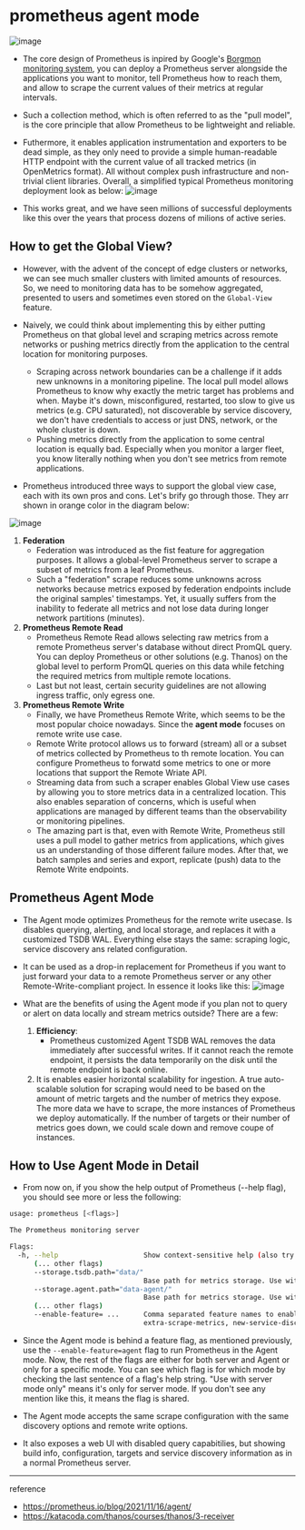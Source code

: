 # prometheus agent mode

![image](https://github.com/rlaisqls/TIL/assets/81006587/3892a18f-6864-422e-9aff-b045f9b56929)

- The core design of Prometheus is inpired by Google's [Borgmon monitoring system](https://sre.google/sre-book/practical-alerting/#the-rise-of-borgmon), you can deploy a Prometheus server alongside the applications you want to monitor, tell Prometheus how to reach them, and allow to scrape the current values of their metrics at regular intervals.

- Such a collection method, which is often referred to as the "pull model", is the core principle that allow Prometheus to be lightweight and reliable.
  
- Futhermore, it enables application instrumentation and exporters to be dead simple, as they only need to provide a simple human-readable HTTP endpoint with the current value of all tracked metrics (in OpenMetrics format). All without complex push infrastructure and non-trivial client libraries. Overall, a simplified typical Prometheus monitoring deployment look as below:
    ![image](https://github.com/rlaisqls/TIL/assets/81006587/c8c0743b-0379-4046-9856-e28c86679936)

- This works great, and we have seen millions of successful deployments like this over the years that process dozens of milions of active series.

## How to get the Global View?

- However, with the advent of the concept of edge clusters or networks, we can see much smaller clusters with limited amounts of resources. So, we need to monitoring data has to be somehow aggregated, presented to users and sometimes even stored on the `Global-View` feature.

- Naively, we could think about implementing this by either putting Prometheus on that global level and scraping metrics across remote networks or pushing metrics directly from the application to the central location for monitoring purposes.  
  - Scraping across network boundaries can be a challenge if it adds new unknowns in a monitoring pipeline. The local pull model allows Prometheus to know why exactly the metric target has problems and when. Maybe it's down, misconfigured, restarted, too slow to give us metrics (e.g. CPU saturated), not discoverable by service discovery, we don't have credentials to access or just DNS, network, or the whole cluster is down.
  - Pushing metrics directly from the application to some central location is equally bad. Especially when you monitor a larger fleet, you know literally nothing when you don't see metrics from remote applications.

- Prometheus introduced three ways to support the global view case, each with its own pros and cons. Let's brify go through those. They arr shown in orange color in the diagram below:

![image](https://github.com/rlaisqls/TIL/assets/81006587/31f91957-ca61-4525-a40f-80a7f6bd2c3d)

1. **Federation**
   - Federation was introduced as the fist feature for aggregation purposes. It allows a global-level Prometheus server to scrape a subset of metrics from a leaf Prometheus.
   - Such a "federation" scrape reduces some unknowns across networks because metrics exposed by federation endpoints include the original samples' timestamps. Yet, it usually suffers from the inability to federate all metrics and not lose data during longer network partitions (minutes). 
2. **Prometheus Remote Read**
   -  Prometheus Remote Read allows selecting raw metrics from a remote Prometheus server's database without direct PromQL query.  You can deploy Prometheus or other solutions (e.g. Thanos) on the global level to perform PromQL queries on this data while fetching the required metrics from multiple remote locations.
   -  Last but not least, certain security guidelines are not allowing ingress traffic, only egress one.
3. **Prometheus Remote Write**
   - Finally, we have Prometheus Remote Write, which seems to be the most popular choice nowadays. Since the **agent mode** focuses on remote write use case.
   - Remote Write protocol allows us to forward (stream) all or a subset of metrics collected by Prometheus to th remote location. You can configure Prometheus to forwatd some metrics to one or more locations that support the Remote Wriate API. 
   - Streaming data from such a scraper enables Global View use cases by allowing you to store metrics data in a centralized location. This also enables separation of concerns, which is useful when applications are managed by different teams than the observability or monitoring pipelines.
   - The amazing part is that, even with Remote Write, Prometheus still uses a pull model to gather metrics from applications, which gives us an understanding of those different failure modes. After that, we batch samples and series and export, replicate (push) data to the Remote Write endpoints.

## Prometheus Agent Mode

- The Agent mode optimizes Prometheus for the remote write usecase. Is disables querying, alerting, and local storage, and replaces it with a customized TSDB WAL. Everything else stays the same: scraping logic, service discovery ans related configuration.
- It can be used as a drop-in replacement for Prometheus if you want to just forward your data to a remote Prometheus server or any other Remote-Write-compliant project. In essence it looks like this:
    ![image](https://github.com/rlaisqls/TIL/assets/81006587/935a2dac-35d3-4811-977d-13c3e192826c)

- What are the benefits of using the Agent mode if you plan not to query or alert on data locally and stream metrics outside? There are a few:
  1. **Efficiency**:
     - Prometheus customized Agent TSDB WAL removes the data immediately after successful writes. If it cannot reach the remote endpoint, it persists the data temporarily on the disk until the remote endpoint is back online.
  2. It is enables easier horizontal scalability for ingestion. A true auto-scalable solution for scraping would need to be based on the amount of metric targets and the number of metrics they expose. The more data we have to scrape, the more instances of Prometheus we deploy automatically. If the number of targets or their number of metrics goes down, we could scale down and remove coupe of instances.

## How to Use Agent Mode in Detail

- From now on, if you show the help output of Prometheus (--help flag), you should see more or less the following:

```bash
usage: prometheus [<flags>]

The Prometheus monitoring server

Flags:
  -h, --help                     Show context-sensitive help (also try --help-long and --help-man).
      (... other flags)
      --storage.tsdb.path="data/"
                                 Base path for metrics storage. Use with server mode only.
      --storage.agent.path="data-agent/"
                                 Base path for metrics storage. Use with agent mode only.
      (... other flags)
      --enable-feature= ...      Comma separated feature names to enable. Valid options: agent, exemplar-storage, expand-external-labels, memory-snapshot-on-shutdown, promql-at-modifier, promql-negative-offset, remote-write-receiver,
                                 extra-scrape-metrics, new-service-discovery-manager. See https://prometheus.io/docs/prometheus/latest/feature_flags/ for more details.
```

- Since the Agent mode is behind a feature flag, as mentioned previously, use the `--enable-feature=agent` flag to run Prometheus in the Agent mode. Now, the rest of the flags are either for both server and Agent or only for a specific mode. You can see which flag is for which mode by checking the last sentence of a flag's help string. "Use with server mode only" means it's only for server mode. If you don't see any mention like this, it means the flag is shared.

- The Agent mode accepts the same scrape configuration with the same discovery options and remote write options.

- It also exposes a web UI with disabled query capabitilies, but showing build info, configuration, targets and service discovery information as in a normal Prometheus server.

---
reference
- https://prometheus.io/blog/2021/11/16/agent/
- https://katacoda.com/thanos/courses/thanos/3-receiver